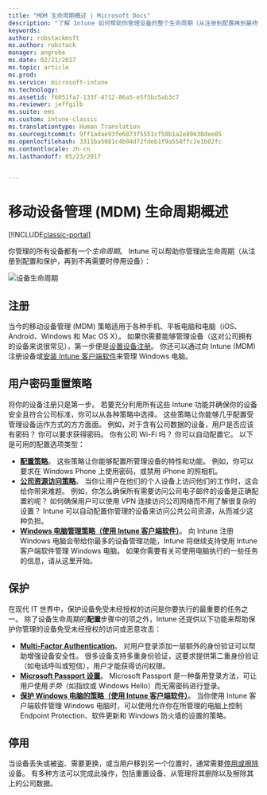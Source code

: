 ```yaml
---
title: "MDM 生命周期概述 | Microsoft Docs"
description: "了解 Intune 如何帮助你管理设备的整个生命周期（从注册到配置再到最终停用）。"
keywords: 
author: robstackmsft
ms.author: robstack
manager: angrobe
ms.date: 02/21/2017
ms.topic: article
ms.prod: 
ms.service: microsoft-intune
ms.technology: 
ms.assetid: f6051fa7-133f-4712-86a5-e5f5bc5ab3c7
ms.reviewer: jeffgilb
ms.suite: ems
ms.custom: intune-classic
ms.translationtype: Human Translation
ms.sourcegitcommit: 9ff1adae93fe6873f5551cf58b1a2e89638dee85
ms.openlocfilehash: 3311ba5081c4b04d72fdeb1f9a558ffc2e1b02fc
ms.contentlocale: zh-cn
ms.lasthandoff: 05/23/2017


---
```


# <a name="overview-of-the-mobile-device-management-mdm-lifecycle"></a>移动设备管理 (MDM) 生命周期概述

[!INCLUDE[classic-portal](../includes/classic-portal.md)]

你管理的所有设备都有一个*生命周期*。 Intune 可以帮助你管理此生命周期（从注册到配置和保护，再到不再需要时停用设备）：

![设备生命周期](./media/device-lifecycle.png "Intune 设备生命周期")

## <a name="enroll"></a>注册
当今的移动设备管理 (MDM) 策略适用于各种手机、平板电脑和电脑（iOS、Android、Windows 和 Mac OS X）。 如果你需要能够管理设备（这对公司拥有的设备来说很常见），第一步便是[设置设备注册](enroll-devices-in-microsoft-intune.md)。 你还可以通过向 Intune (MDM) 注册设备或[安装 Intune 客户端软件](manage-windows-pcs-with-microsoft-intune.md)来管理 Windows 电脑。

## <a name="configure"></a>用户密码重置策略
将你的设备注册只是第一步。 若要充分利用所有这些 Intune 功能并确保你的设备安全且符合公司标准，你可以从各种策略中选择。 这些策略让你能够几乎配置受管理设备运作方式的方方面面。 例如，对于含有公司数据的设备，用户是否应该有密码？ 你可以要求获得密码。 你有公司 Wi-Fi 吗？ 你可以自动配置它。 以下是可用的配置选项类型：

- [**配置策略**](manage-settings-and-features-on-your-devices-with-microsoft-intune-policies.md)。 这些策略让你能够配置所管理设备的特性和功能。 例如，你可以要求在 Windows Phone 上使用密码，或禁用 iPhone 的照相机。
- [**公司资源访问策略**](enable-access-to-company-resources-with-microsoft-intune.md)。 当你让用户在他们的个人设备上访问他们的工作时，这会给你带来难题。 例如，你怎么确保所有需要访问公司电子邮件的设备是正确配置的呢？ 如何确保用户可以使用 VPN 连接访问公司网络而不用了解很复杂的设置？ Intune 可以自动配置你管理的设备来访问公共公司资源，从而减少这种负担。
- [**Windows 电脑管理策略（使用 Intune 客户端软件）**](common-windows-pc-management-tasks-with-the-microsoft-intune-computer-client.md)。 向 Intune 注册 Windows 电脑会带给你最多的设备管理功能，Intune 将继续支持使用 Intune 客户端软件管理 Windows 电脑。 如果你需要有关可使用电脑执行的一些任务的信息，请从这里开始。

## <a name="protect"></a>保护
在现代 IT 世界中，保护设备免受未经授权的访问是你要执行的最重要的任务之一。 除了设备生命周期的**配置**步骤中的项之外，Intune 还提供以下功能来帮助保护你管理的设备免受未经授权的访问或恶意攻击：
- [**Multi-Factor Authentication**](protect-your-devices-with-microsoft-intune.md)。 对用户登录添加一层额外的身份验证可以帮助增强设备安全性。 很多设备支持多重身份验证，这要求提供第二重身份验证（如电话呼叫或短信），用户才能获得访问权限。
- [**Microsoft Passport 设置**](control-microsoft-passport-settings-on-devices-with-microsoft-intune.md)。 Microsoft Passport 是一种备用登录方法，可让用户使用*手势*（如指纹或 Windows Hello）而无需密码进行登录。
- [**保护 Windows 电脑的策略（使用 Intune 客户端软件）**](policies-to-protect-windows-pcs-in-microsoft-intune.md)。 当你使用 Intune 客户端软件管理 Windows 电脑时，可以使用允许你在所管理的电脑上控制 Endpoint Protection、软件更新和 Windows 防火墙的设置的策略。

## <a name="retire"></a>停用
当设备丢失或被盗、需要更换，或当用户移到另一个位置时，通常需要[停用或擦除](use-remote-wipe-to-help-protect-data-using-microsoft-intune.md)设备。 有多种方法可以完成此操作，包括重置设备、从管理将其删除以及擦除其上的公司数据。

